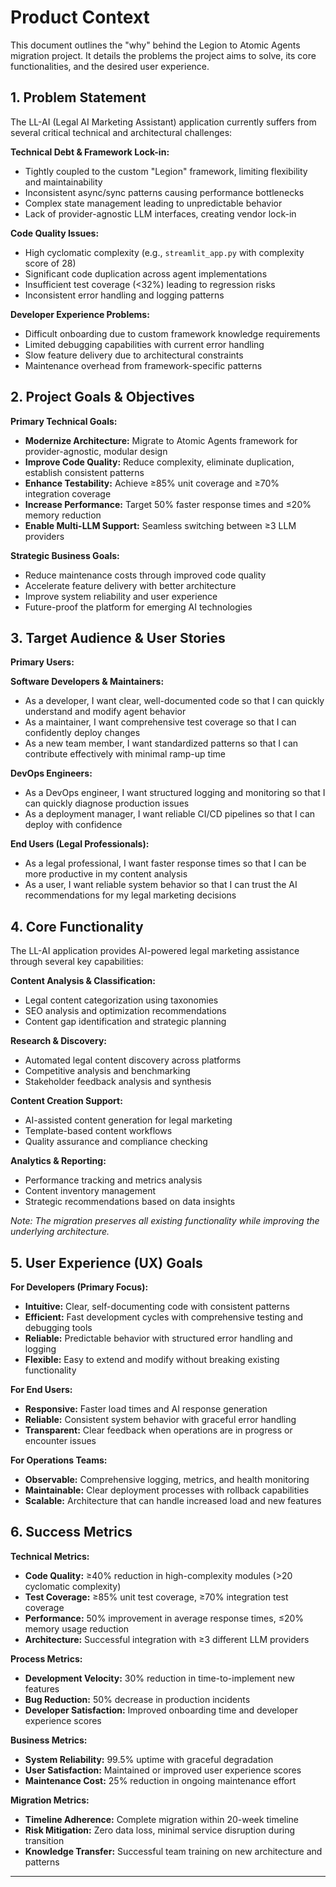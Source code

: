 # Product Context

This document outlines the "why" behind the Legion to Atomic Agents migration project. It details the problems the project aims to solve, its core functionalities, and the desired user experience.

## 1. Problem Statement

The LL-AI (Legal AI Marketing Assistant) application currently suffers from several critical technical and architectural challenges:

**Technical Debt & Framework Lock-in:**
- Tightly coupled to the custom "Legion" framework, limiting flexibility and maintainability
- Inconsistent async/sync patterns causing performance bottlenecks
- Complex state management leading to unpredictable behavior
- Lack of provider-agnostic LLM interfaces, creating vendor lock-in

**Code Quality Issues:**
- High cyclomatic complexity (e.g., `streamlit_app.py` with complexity score of 28)
- Significant code duplication across agent implementations
- Insufficient test coverage (<32%) leading to regression risks
- Inconsistent error handling and logging patterns

**Developer Experience Problems:**
- Difficult onboarding due to custom framework knowledge requirements
- Limited debugging capabilities with current error handling
- Slow feature delivery due to architectural constraints
- Maintenance overhead from framework-specific patterns

## 2. Project Goals & Objectives

**Primary Technical Goals:**
- **Modernize Architecture:** Migrate to Atomic Agents framework for provider-agnostic, modular design
- **Improve Code Quality:** Reduce complexity, eliminate duplication, establish consistent patterns
- **Enhance Testability:** Achieve ≥85% unit coverage and ≥70% integration coverage
- **Increase Performance:** Target 50% faster response times and ≤20% memory reduction
- **Enable Multi-LLM Support:** Seamless switching between ≥3 LLM providers

**Strategic Business Goals:**
- Reduce maintenance costs through improved code quality
- Accelerate feature delivery with better architecture
- Improve system reliability and user experience
- Future-proof the platform for emerging AI technologies

## 3. Target Audience & User Stories

**Primary Users:**

**Software Developers & Maintainers:**
- As a developer, I want clear, well-documented code so that I can quickly understand and modify agent behavior
- As a maintainer, I want comprehensive test coverage so that I can confidently deploy changes
- As a new team member, I want standardized patterns so that I can contribute effectively with minimal ramp-up time

**DevOps Engineers:**
- As a DevOps engineer, I want structured logging and monitoring so that I can quickly diagnose production issues
- As a deployment manager, I want reliable CI/CD pipelines so that I can deploy with confidence

**End Users (Legal Professionals):**
- As a legal professional, I want faster response times so that I can be more productive in my content analysis
- As a user, I want reliable system behavior so that I can trust the AI recommendations for my legal marketing decisions

## 4. Core Functionality

The LL-AI application provides AI-powered legal marketing assistance through several key capabilities:

**Content Analysis & Classification:**
- Legal content categorization using taxonomies
- SEO analysis and optimization recommendations
- Content gap identification and strategic planning

**Research & Discovery:**
- Automated legal content discovery across platforms
- Competitive analysis and benchmarking
- Stakeholder feedback analysis and synthesis

**Content Creation Support:**
- AI-assisted content generation for legal marketing
- Template-based content workflows
- Quality assurance and compliance checking

**Analytics & Reporting:**
- Performance tracking and metrics analysis
- Content inventory management
- Strategic recommendations based on data insights

*Note: The migration preserves all existing functionality while improving the underlying architecture.*

## 5. User Experience (UX) Goals

**For Developers (Primary Focus):**
- **Intuitive:** Clear, self-documenting code with consistent patterns
- **Efficient:** Fast development cycles with comprehensive testing and debugging tools
- **Reliable:** Predictable behavior with structured error handling and logging
- **Flexible:** Easy to extend and modify without breaking existing functionality

**For End Users:**
- **Responsive:** Faster load times and AI response generation
- **Reliable:** Consistent system behavior with graceful error handling
- **Transparent:** Clear feedback when operations are in progress or encounter issues

**For Operations Teams:**
- **Observable:** Comprehensive logging, metrics, and health monitoring
- **Maintainable:** Clear deployment processes with rollback capabilities
- **Scalable:** Architecture that can handle increased load and new features

## 6. Success Metrics

**Technical Metrics:**
- **Code Quality:** ≥40% reduction in high-complexity modules (>20 cyclomatic complexity)
- **Test Coverage:** ≥85% unit test coverage, ≥70% integration test coverage
- **Performance:** 50% improvement in average response times, ≤20% memory usage reduction
- **Architecture:** Successful integration with ≥3 different LLM providers

**Process Metrics:**
- **Development Velocity:** 30% reduction in time-to-implement new features
- **Bug Reduction:** 50% decrease in production incidents
- **Developer Satisfaction:** Improved onboarding time and developer experience scores

**Business Metrics:**
- **System Reliability:** 99.5% uptime with graceful degradation
- **User Satisfaction:** Maintained or improved user experience scores
- **Maintenance Cost:** 25% reduction in ongoing maintenance effort

**Migration Metrics:**
- **Timeline Adherence:** Complete migration within 20-week timeline
- **Risk Mitigation:** Zero data loss, minimal service disruption during transition
- **Knowledge Transfer:** Successful team training on new architecture and patterns

---
